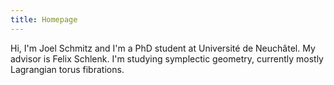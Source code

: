```yaml
---
title: Homepage
---
```


Hi, I'm Joel Schmitz and I'm a PhD student at Université de Neuchâtel. My advisor is Felix Schlenk. I'm studying symplectic geometry, currently mostly Lagrangian torus fibrations.

